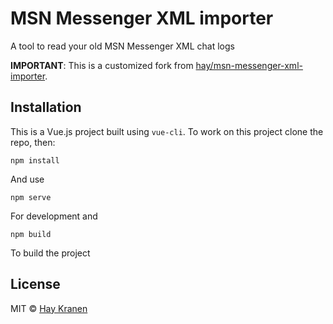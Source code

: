 # MSN Messenger XML importer
A tool to read your old MSN Messenger XML chat logs

__IMPORTANT__: This is a customized fork from [hay/msn-messenger-xml-importer](https://github.com/hay/msn-messenger-xml-importer).

## Installation
This is a Vue.js project built using `vue-cli`. To work on this project clone the repo, then:

    npm install

And use

    npm serve

For development and

    npm build

To build the project

## License
MIT &copy; [Hay Kranen](http://www.haykranen.nl)